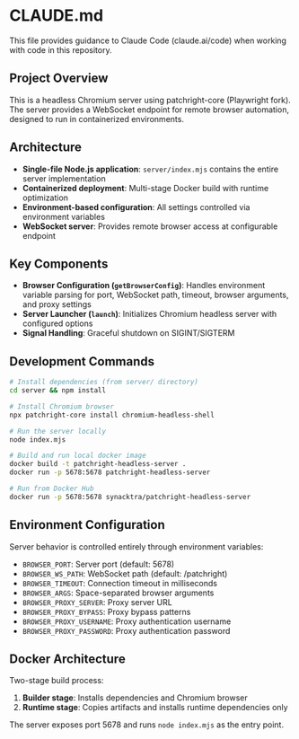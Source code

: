 # CLAUDE.md

This file provides guidance to Claude Code (claude.ai/code) when working with code in this repository.

## Project Overview

This is a headless Chromium server using patchright-core (Playwright fork). The server provides a WebSocket endpoint for remote browser automation, designed to run in containerized environments.

## Architecture

- **Single-file Node.js application**: `server/index.mjs` contains the entire server implementation
- **Containerized deployment**: Multi-stage Docker build with runtime optimization
- **Environment-based configuration**: All settings controlled via environment variables
- **WebSocket server**: Provides remote browser access at configurable endpoint

## Key Components

- **Browser Configuration (`getBrowserConfig`)**: Handles environment variable parsing for port, WebSocket path, timeout, browser arguments, and proxy settings
- **Server Launcher (`launch`)**: Initializes Chromium headless server with configured options
- **Signal Handling**: Graceful shutdown on SIGINT/SIGTERM

## Development Commands

```bash
# Install dependencies (from server/ directory)
cd server && npm install

# Install Chromium browser
npx patchright-core install chromium-headless-shell

# Run the server locally
node index.mjs

# Build and run local docker image
docker build -t patchright-headless-server .
docker run -p 5678:5678 patchright-headless-server

# Run from Docker Hub
docker run -p 5678:5678 synacktra/patchright-headless-server
```

## Environment Configuration

Server behavior is controlled entirely through environment variables:
- `BROWSER_PORT`: Server port (default: 5678)
- `BROWSER_WS_PATH`: WebSocket path (default: /patchright)
- `BROWSER_TIMEOUT`: Connection timeout in milliseconds
- `BROWSER_ARGS`: Space-separated browser arguments
- `BROWSER_PROXY_SERVER`: Proxy server URL
- `BROWSER_PROXY_BYPASS`: Proxy bypass patterns
- `BROWSER_PROXY_USERNAME`: Proxy authentication username
- `BROWSER_PROXY_PASSWORD`: Proxy authentication password

## Docker Architecture

Two-stage build process:
1. **Builder stage**: Installs dependencies and Chromium browser
2. **Runtime stage**: Copies artifacts and installs runtime dependencies only

The server exposes port 5678 and runs `node index.mjs` as the entry point.